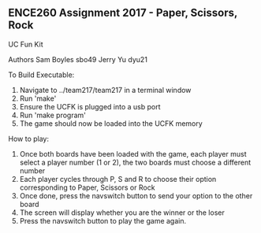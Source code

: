 ## ENCE260 Assignment 2017 - Paper, Scissors, Rock
UC Fun Kit

Authors
Sam Boyles sbo49
Jerry Yu dyu21


To Build Executable:
1. Navigate to ../team217/team217 in a terminal window
2. Run 'make'
3. Ensure the UCFK is plugged into a usb port
4. Run 'make program'
5. The game should now be loaded into the UCFK memory

How to play:
1. Once both boards have been loaded with the game, each player must select a player number (1 or 2), the two boards must choose a different number
2. Each player cycles through P, S and R to choose their option corresponding to Paper, Scissors or Rock
3. Once done, press the navswitch button to send your option to the other board
4. The screen will display whether you are the winner or the loser
5. Press the navswitch button to play the game again.

